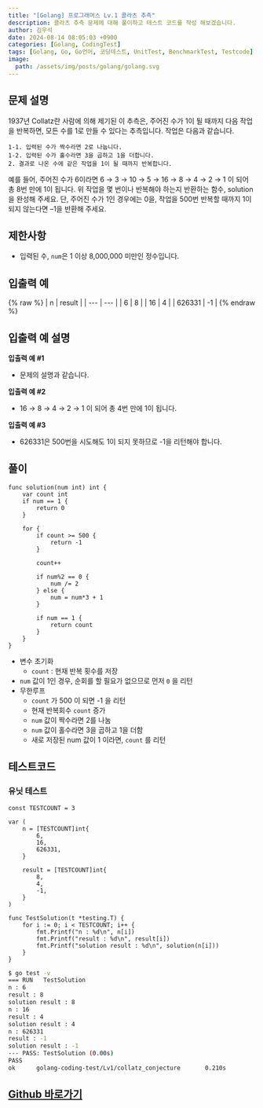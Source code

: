 ```yaml
---
title: "[Golang] 프로그래머스 Lv.1 콜라츠 추측"
description: 콜라츠 추측 문제에 대해 풀이하고 테스트 코드를 작성 해보겠습니다.
author: 김우석
date: 2024-08-14 08:05:03 +0900
categories: [Golang, CodingTest]
tags: [Golang, Go, Go언어, 코딩테스트, UnitTest, BenchmarkTest, Testcode]
image:
  path: /assets/img/posts/golang/golang.svg
---
```


## 문제 설명
1937년 Collatz란 사람에 의해 제기된 이 추측은, 주어진 수가 1이 될 때까지 다음 작업을 반복하면, 모든 수를 1로 만들 수 있다는 추측입니다. 작업은 다음과 같습니다.

```
1-1. 입력된 수가 짝수라면 2로 나눕니다. 
1-2. 입력된 수가 홀수라면 3을 곱하고 1을 더합니다. 
2. 결과로 나온 수에 같은 작업을 1이 될 때까지 반복합니다. 
```

예를 들어, 주어진 수가 6이라면 6 → 3 → 10 → 5 → 16 → 8 → 4 → 2 → 1 이 되어 총 8번 만에 1이 됩니다. 위 작업을 몇 번이나 반복해야 하는지 반환하는 함수, solution을 완성해 주세요. 단, 주어진 수가 1인 경우에는 0을, 작업을 500번 반복할 때까지 1이 되지 않는다면 –1을 반환해 주세요.


## 제한사항
- 입력된 수, `num`은 1 이상 8,000,000 미만인 정수입니다.


## 입출력 예
{% raw %}
| n | result |
| --- | --- |
| 6 | 8 |
| 16 | 4 |
| 626331 | \-1 |
{% endraw %}


## 입출력 예 설명
**입출력 예 #1**

- 문제의 설명과 같습니다.

**입출력 예 #2**

- 16 → 8 → 4 → 2 → 1 이 되어 총 4번 만에 1이 됩니다.

**입출력 예 #3**

- 626331은 500번을 시도해도 1이 되지 못하므로 -1을 리턴해야 합니다.


## 풀이 
```golang
func solution(num int) int {
	var count int
	if num == 1 {
		return 0
	}

	for {
		if count >= 500 {
			return -1
		}

		count++

		if num%2 == 0 {
			num /= 2
		} else {
			num = num*3 + 1
		}

		if num == 1 {
			return count
		}
	}
}
```
- 변수 초기화
	- `count` : 현재 반복 횟수를 저장
- `num` 값이 1인 경우, 순회를 할 필요가 없으므로 먼저 `0` 을 리턴
- 무한루프
	- `count` 가 500 이 되면 -1 을 리턴
	- 현재 반복회수 `count` 증가
	- `num` 값이 짝수라면 2를 나눔
	- `num` 값이 홀수라면 3을 곱하고 1을 더함
	- 새로 저장된 num 값이 1 이라면, `count` 를 리턴
	

## 테스트코드
### 유닛 테스트
```golang
const TESTCOUNT = 3

var (
	n = [TESTCOUNT]int{
		6,
		16,
		626331,
	}

	result = [TESTCOUNT]int{
		8,
		4,
		-1,
	}
)

func TestSolution(t *testing.T) {
	for i := 0; i < TESTCOUNT; i++ {
		fmt.Printf("n : %d\n", n[i])
		fmt.Printf("result : %d\n", result[i])
		fmt.Printf("solution result : %d\n", solution(n[i]))
	}
}
```

```bash
$ go test -v
=== RUN   TestSolution
n : 6
result : 8
solution result : 8
n : 16
result : 4
solution result : 4
n : 626331
result : -1
solution result : -1
--- PASS: TestSolution (0.00s)
PASS
ok      golang-coding-test/Lv1/collatz_conjecture       0.210s
```


## [Github 바로가기](https://github.com/kr-goos/golang-coding-test/tree/master/programmers/Lv1/collatz_conjecture)